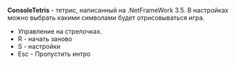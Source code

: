 **ConsoleTetris** - тетрис, написанный на .NetFrameWork 3.5.
В настройках можно выбрать какими символами будет отрисовываться игра.

- Управление на стрелочках.
- R - начать заново
- S - настройки
- Esc - Пропустить интро
